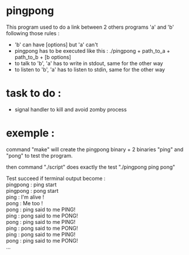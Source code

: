# pingpong  

This program used to do a link between 2 others programs 'a' and 'b' following those rules :  
-	'b' can have [options] but 'a' can't  
-	pingpong has to be executed like this : ./pingpong + path_to_a + path_to_b + [b options]  
-	to talk to 'b', 'a' has to write in stdout, same for the other way  
-	to listen to 'b', 'a' has to listen to stdin, same for the other way  

# task to do : 
-	signal handler to kill and avoid zomby process

# exemple :

command "make" will create the pingpong binary + 2 binaries "ping" and "pong" to test the program.  

then command "./script" does exactly the test "./pingpong ping pong"  

Test succeed if terminal output become :  
pingpong : ping start  
pingpong : pong start  
ping : I'm alive !  
pong : Me too !  
pong : ping said to me PING!   
ping : pong said to me PONG!  
pong : ping said to me PING!  
ping : pong said to me PONG!  
ping : pong said to me PING!  
pong : ping said to me PONG!  
...  
